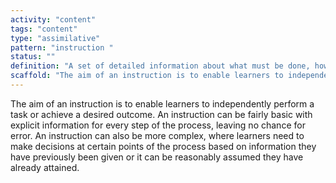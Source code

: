 ```yaml
---
activity: "content"
tags: "content"
type: "assimilative"
pattern: "instruction "
status: ""
definition: "A set of detailed information about what must be done, how to do it and what the results should be."
scaffold: "The aim of an instruction is to enable learners to independently perform a task or achieve a desired outcome. An instruction can be fairly basic with explicit information for every step of the process, leaving no chance for error. An instruction can also be more complex, where learners need to make decisions at certain points of the process based on information they have previously been given or it can be reasonably assumed they have already attained."
---
```


The aim of an instruction is to enable learners to independently perform a task or achieve a desired outcome. An instruction can be fairly basic with explicit information for every step of the process, leaving no chance for error. An instruction can also be more complex, where learners need to make decisions at certain points of the process based on information they have previously been given or it can be reasonably assumed they have already attained.
